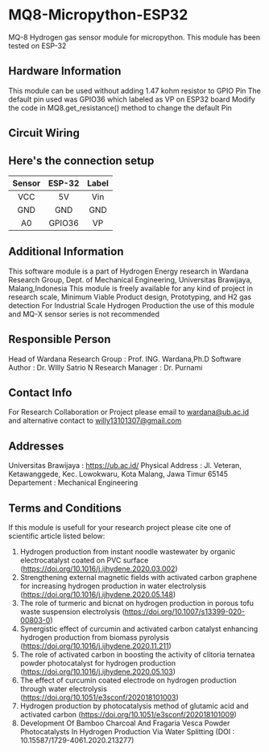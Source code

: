 # MQ8-Micropython-ESP32
MQ-8 Hydrogen gas sensor module for micropython. This module has been tested on ESP-32

## Hardware Information
This module can be used without adding 1.47 kohm resistor to GPIO Pin
The default pin used was GPIO36 which labeled as VP on ESP32 board
Modify the code in MQ8.get_resistance() method to change the default Pin

## Circuit Wiring
Here's the connection setup
---
| Sensor | ESP-32 | Label |
| :---: | :---: | :---: |
| VCC | 5V | Vin |
| GND | GND | GND |
| A0 | GPIO36 | VP |

## Additional Information
This software module is a part of Hydrogen Energy research in Wardana Research Group, Dept. of Mechanical Engineering, Universitas Brawijaya, Malang,Indonesia
This module is freely available for any kind of project in research scale, Minimum Viable Product design, Prototyping, and H2 gas detection
For Industrial Scale Hydrogen Production the use of this module and MQ-X sensor series is not recommended

## Responsible Person
Head of Wardana Research Group : Prof. ING. Wardana,Ph.D
Software Author                : Dr. WIlly Satrio N
Research Manager               : Dr. Purnami

## Contact Info
For Research Collaboration or Project please email to wardana@ub.ac.id and alternative contact to willy13101307@gmail.com

## Addresses
Universitas Brawijaya          : https://ub.ac.id/
Physical Address               : Jl. Veteran, Ketawanggede, Kec. Lowokwaru, Kota Malang, Jawa Timur 65145
Departement                    : Mechanical Engineering

## Terms and Conditions
If this module is usefull for your research project please cite one of scientific article listed below:
1. Hydrogen production from instant noodle wastewater by organic electrocatalyst coated on PVC surface 
   (https://doi.org/10.1016/j.ijhydene.2020.03.002)
2. Strengthening external magnetic fields with activated carbon graphene for increasing hydrogen production in water electrolysis 
   (https://doi.org/10.1016/j.ijhydene.2020.05.148)
3. The role of turmeric and bicnat on hydrogen production in porous tofu waste suspension electrolysis
   (https://doi.org/10.1007/s13399-020-00803-0)
4. Synergistic effect of curcumin and activated carbon catalyst enhancing hydrogen production from biomass pyrolysis
   (https://doi.org/10.1016/j.ijhydene.2020.11.211)
5. The role of activated carbon in boosting the activity of clitoria ternatea powder photocatalyst for hydrogen production
   (https://doi.org/10.1016/j.ijhydene.2020.05.103)
6. The effect of curcumin coated electrode on hydrogen production through water electrolysis
   (https://doi.org/10.1051/e3sconf/202018101003)
7. Hydrogen production by photocatalysis method of glutamic acid and activated carbon
   (https://doi.org/10.1051/e3sconf/202018101009)
8. Development Of Bamboo Charcoal And Fragaria Vesca Powder Photocatalysts In Hydrogen Production Via Water Splitting
   (DOI : 10.15587/1729-4061.2020.213277)


